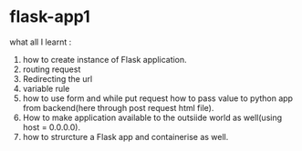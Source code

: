# flask-app1

what all I learnt :
1. how to create instance of Flask application.
2. routing request 
3. Redirecting the url
4. variable rule 
5. how to use form and while put request how to pass value to python app from backend(here through post request html file).
6. How to make application available to the outsiide world as well(using host = 0.0.0.0).
7. how to strurcture a Flask app and containerise as well.